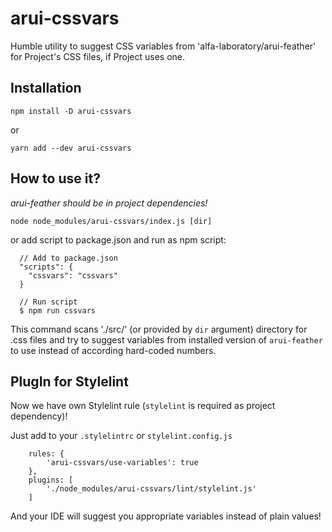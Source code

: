 arui-cssvars
============

Humble utility to suggest CSS variables from 'alfa-laboratory/arui-feather' for Project's CSS
files, if Project uses one.

Installation
------------

```
npm install -D arui-cssvars
```
or
```
yarn add --dev arui-cssvars
```

How to use it?
--------------

*arui-feather should be in project dependencies!*

`node node_modules/arui-cssvars/index.js [dir]`

or add script to package.json and run as npm script:

```
  // Add to package.json
  "scripts": {
    "cssvars": "cssvars"
  }

  // Run script
  $ npm run cssvars
```

This command scans './src/' (or provided by `dir` argument) directory for .css files and try to suggest variables
from installed version of `arui-feather` to use instead of according hard-coded numbers.

PlugIn for Stylelint
--------------------

Now we have own Stylelint rule (`stylelint` is required as project dependency)!

Just add to your `.stylelintrc` or `stylelint.config.js`

```
    rules: {
        'arui-cssvars/use-variables': true
    },
    plugins: [
        './node_modules/arui-cssvars/lint/stylelint.js'
    ]

```
And your IDE will suggest you appropriate variables instead of plain values!
